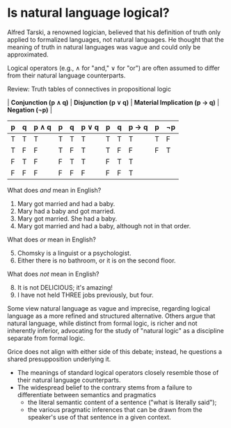 # Is natural language logical? 

Alfred Tarski, a renowned logician, believed that his definition of truth only applied to formalized languages, not natural languages. He thought that the meaning of truth in natural languages was vague and could only be approximated. 


Logical operators (e.g., $\wedge$ for "and," $\vee$ for "or") are often assumed to differ from their natural language counterparts. 

Review: Truth tables of connectives in propositional logic

| **Conjunction (p ∧ q)** | **Disjunction (p ∨ q)** | **Material Implication (p → q)** | **Negation (¬p)** |

| **p** | **q** | **p ∧ q** | **p** | **q** | **p ∨ q** | **p** | **q** | **p → q** | **p** | **¬p** |
|-------|-------|-----------|-------|-------|-----------|-------|-------|-----------|-------|--------|
|   T   |   T   |     T     |   T   |   T   |     T     |   T   |   T   |     T     |   T   |    F   |
|   T   |   F   |     F     |   T   |   F   |     T     |   T   |   F   |     F     |   F   |    T   |
|   F   |   T   |     F     |   F   |   T   |     T     |   F   |   T   |     T     |       |        |
|   F   |   F   |     F     |   F   |   F   |     F     |   F   |   F   |     T     |       |        |

What does *and* mean in English? 

1. Mary got married and had a baby.
2. Mary had a baby and got married.
3. Mary got married. She had a baby.
4. Mary got married and had a baby, although not in that order.

What does *or* mean in English?

5. Chomsky is a linguist or a psychologist.
6. Either there is no bathroom, or it is on the second floor.

What does *not* mean in English?

8. It is not DELICIOUS; it's amazing!
9. I have not held THREE jobs previously, but four.

Some view natural language as vague and imprecise, regarding logical language as a more refined and structured alternative. Others argue that natural language, while distinct from formal logic, is richer and not inherently inferior, advocating for the study of "natural logic" as a discipline separate from formal logic.

Grice does not align with either side of this debate; instead, he questions a shared presupposition underlying it.
- The meanings of standard logical operators closely resemble those of their natural language counterparts.
- The widespread belief to the contrary stems from a failure to differentiate between semantics and pragmatics
  - the literal semantic content of a sentence ("what is literally said");
  - the various pragmatic inferences that can be drawn from the speaker's use of that sentence in a given context.
